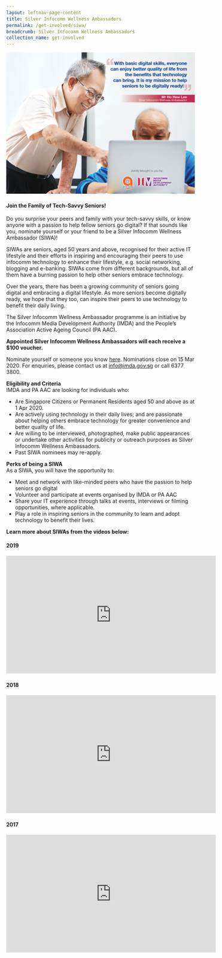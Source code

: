 ```yaml
---
layout: leftnav-page-content
title: Silver Infocomm Wellness Ambassadors
permalink: /get-involved/siwa/
breadcrumb: Silver Infocomm Wellness Ambassadors
collection_name: get-involved
---
```


![siwa](/images/get-involved/siwa/siwa.jpg)

#### Join the Family of Tech-Savvy Seniors!<br> 

Do you surprise your peers and family with your tech-savvy skills, or know anyone with a passion to help fellow seniors go digital? If that sounds like you, nominate yourself or your friend to be a Silver Infocomm Wellness Ambassador (SIWA)! 

SIWAs are seniors, aged 50 years and above, recognised for their active IT lifestyle and their efforts in inspiring and encouraging their peers to use infocomm technology to enhance their lifestyle, e.g. social networking, blogging and e-banking. SIWAs come from different backgrounds, but all of them have a burning passion to help other seniors embrace technology.

Over the years, there has been a growing community of seniors going digital and embracing a digital lifestyle. As more seniors become digitally ready, we hope that they too, can inspire their peers to use technology to benefit their daily living. 

The Silver Infocomm Wellness Ambassador programme is an initiative by the Infocomm Media Development Authority (IMDA) and the People’s Association Active Ageing Council (PA AAC).<br>

**Appointed Silver Infocomm Wellness Ambassadors will each receive a $100 voucher.**<br>

Nominate yourself or someone you know <a href="https://form.gov.sg/5e20262ba457ea00129ecfc4" target="_blank">here</a>. Nominations close on 15 Mar 2020. For enquiries, please contact us at info@imda.gov.sg or call 6377 3800.

**Eligibility and Criteria**<br>
IMDA and PA AAC are looking for individuals who:
*	Are Singapore Citizens or Permanent Residents aged 50 and above as at 1 Apr 2020.
*	Are actively using technology in their daily lives; and are passionate about helping others embrace technology for greater convenience and better quality of life.
*	Are willing to be interviewed, photographed, make public appearances or undertake other activities for publicity or outreach purposes as Silver Infocomm Wellness Ambassadors.
*	Past SIWA nominees may re-apply.<br>

**Perks of being a SIWA**<br>
As a SIWA, you will have the opportunity to:
*	Meet and network with like-minded peers who have the passion to help seniors go digital 
*	Volunteer and participate at events organised by IMDA or PA AAC 
*	Share your IT experience through talks at events, interviews or filming opportunities, where applicable.
*	Play a role in inspiring seniors in the community to learn and adopt technology to benefit their lives.<br>

**Learn more about SIWAs from the videos below:**<br>

#### 2019<br>  
<div class="bp-youtube">
  <iframe width="560" height="315" src="https://youtu.be/YBzyi3KTfZM" frameborder="0" allow="accelerometer; autoplay; encrypted-media; gyroscope; picture-in-picture" allowfullscreen></iframe>
  </div>

#### 2018<br> 
<div class="bp-youtube">
  <iframe width="560" height="315" src="https://www.youtube.com/embed/FSM_UdPTX0U" frameborder="0" allow="accelerometer; autoplay; encrypted-media; gyroscope; picture-in-picture" allowfullscreen></iframe>
  </div>
  
#### 2017<br>  
<div class="bp-youtube">
  <iframe width="560" height="315" src="https://www.youtube.com/embed/mo5EsEuG24M" frameborder="0" allow="accelerometer; autoplay; encrypted-media; gyroscope; picture-in-picture" allowfullscreen></iframe>
  </div>


